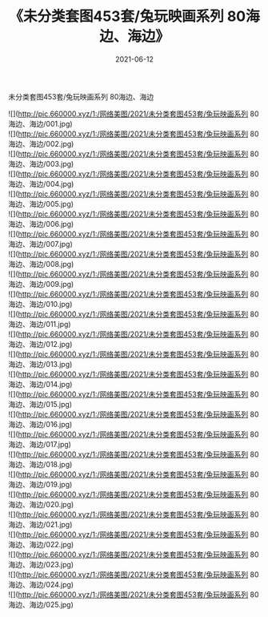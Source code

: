 ﻿---
layout: post
title:  《未分类套图453套/兔玩映画系列 80海边、海边》
date:   2021-06-12
img: http://pic.660000.xyz/1:/网络美图/2021/未分类套图453套/兔玩映画系列 80海边、海边/000.jpg
categories: [美女, 清纯, 唯美]
---

未分类套图453套/兔玩映画系列 80海边、海边

 ![](http://pic.660000.xyz/1:/网络美图/2021/未分类套图453套/兔玩映画系列 80海边、海边/001.jpg) <br>![](http://pic.660000.xyz/1:/网络美图/2021/未分类套图453套/兔玩映画系列 80海边、海边/002.jpg) <br>![](http://pic.660000.xyz/1:/网络美图/2021/未分类套图453套/兔玩映画系列 80海边、海边/003.jpg) <br>![](http://pic.660000.xyz/1:/网络美图/2021/未分类套图453套/兔玩映画系列 80海边、海边/004.jpg) <br>![](http://pic.660000.xyz/1:/网络美图/2021/未分类套图453套/兔玩映画系列 80海边、海边/005.jpg) <br>![](http://pic.660000.xyz/1:/网络美图/2021/未分类套图453套/兔玩映画系列 80海边、海边/006.jpg) <br>![](http://pic.660000.xyz/1:/网络美图/2021/未分类套图453套/兔玩映画系列 80海边、海边/007.jpg) <br>![](http://pic.660000.xyz/1:/网络美图/2021/未分类套图453套/兔玩映画系列 80海边、海边/008.jpg) <br>![](http://pic.660000.xyz/1:/网络美图/2021/未分类套图453套/兔玩映画系列 80海边、海边/009.jpg) <br>![](http://pic.660000.xyz/1:/网络美图/2021/未分类套图453套/兔玩映画系列 80海边、海边/010.jpg) <br>![](http://pic.660000.xyz/1:/网络美图/2021/未分类套图453套/兔玩映画系列 80海边、海边/011.jpg) <br>![](http://pic.660000.xyz/1:/网络美图/2021/未分类套图453套/兔玩映画系列 80海边、海边/012.jpg) <br>![](http://pic.660000.xyz/1:/网络美图/2021/未分类套图453套/兔玩映画系列 80海边、海边/013.jpg) <br>![](http://pic.660000.xyz/1:/网络美图/2021/未分类套图453套/兔玩映画系列 80海边、海边/014.jpg) <br>![](http://pic.660000.xyz/1:/网络美图/2021/未分类套图453套/兔玩映画系列 80海边、海边/015.jpg) <br>![](http://pic.660000.xyz/1:/网络美图/2021/未分类套图453套/兔玩映画系列 80海边、海边/016.jpg) <br>![](http://pic.660000.xyz/1:/网络美图/2021/未分类套图453套/兔玩映画系列 80海边、海边/017.jpg) <br>![](http://pic.660000.xyz/1:/网络美图/2021/未分类套图453套/兔玩映画系列 80海边、海边/018.jpg) <br>![](http://pic.660000.xyz/1:/网络美图/2021/未分类套图453套/兔玩映画系列 80海边、海边/019.jpg) <br>![](http://pic.660000.xyz/1:/网络美图/2021/未分类套图453套/兔玩映画系列 80海边、海边/020.jpg) <br>![](http://pic.660000.xyz/1:/网络美图/2021/未分类套图453套/兔玩映画系列 80海边、海边/021.jpg) <br>![](http://pic.660000.xyz/1:/网络美图/2021/未分类套图453套/兔玩映画系列 80海边、海边/022.jpg) <br>![](http://pic.660000.xyz/1:/网络美图/2021/未分类套图453套/兔玩映画系列 80海边、海边/023.jpg) <br>![](http://pic.660000.xyz/1:/网络美图/2021/未分类套图453套/兔玩映画系列 80海边、海边/024.jpg) <br>![](http://pic.660000.xyz/1:/网络美图/2021/未分类套图453套/兔玩映画系列 80海边、海边/025.jpg) <br>